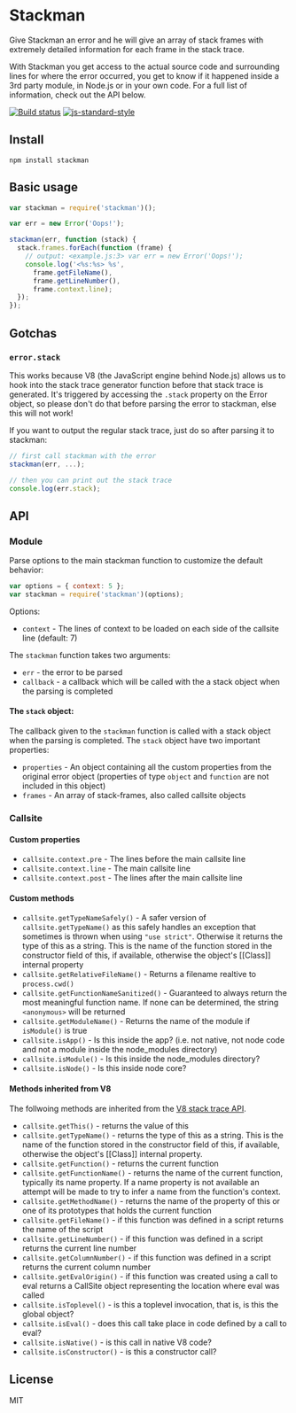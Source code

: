 # Stackman

Give Stackman an error and he will give an array of stack frames with
extremely detailed information for each frame in the stack trace.

With Stackman you get access to the actual source code and surrounding
lines for where the error occurred, you get to know if it happened
inside a 3rd party module, in Node.js or in your own code. For a full
list of information, check out the API below.

[![Build status](https://travis-ci.org/watson/stackman.svg?branch=master)](https://travis-ci.org/watson/stackman)
[![js-standard-style](https://img.shields.io/badge/code%20style-standard-brightgreen.svg?style=flat)](https://github.com/feross/standard)

## Install

```
npm install stackman
```

## Basic usage

```javascript
var stackman = require('stackman')();

var err = new Error('Oops!');

stackman(err, function (stack) {
  stack.frames.forEach(function (frame) {
    // output: <example.js:3> var err = new Error('Oops!');
    console.log('<%s:%s> %s',
      frame.getFileName(),
      frame.getLineNumber(),
      frame.context.line);
  });
});
```

## Gotchas

### `error.stack`

This works because V8 (the JavaScript engine behind Node.js) allows us
to hook into the stack trace generator function before that stack trace
is generated. It's triggered by accessing the `.stack` property on the
Error object, so please don't do that before parsing the error to
stackman, else this will not work!

If you want to output the regular stack trace, just do so after parsing
it to stackman:

```javascript
// first call stackman with the error
stackman(err, ...);

// then you can print out the stack trace
console.log(err.stack);
```

## API

### Module

Parse options to the main stackman function to customize the default
behavior:

```javascript
var options = { context: 5 };
var stackman = require('stackman')(options);
```

Options:

- `context` - The lines of context to be loaded on each side of the callsite line (default: 7)

The `stackman` function takes two arguments:

- `err` - the error to be parsed
- `callback` - a callback which will be called with the a stack object when the parsing is completed

#### The `stack` object:

The callback given to the `stackman` function is called with a stack
object when the parsing is completed. The `stack` object have two
important properties:

- `properties` - An object containing all the custom properties from the original error object (properties of type `object` and `function` are not included in this object)
- `frames` - An array of stack-frames, also called callsite objects

### Callsite

#### Custom properties

- `callsite.context.pre` - The lines before the main callsite line
- `callsite.context.line` - The main callsite line
- `callsite.context.post` - The lines after the main callsite line

#### Custom methods

- `callsite.getTypeNameSafely()` - A safer version of `callsite.getTypeName()` as this safely handles an exception that sometimes is thrown when using `"use strict"`. Otherwise it returns the type of this as a string. This is the name of the function stored in the constructor field of this, if available, otherwise the object's [[Class]] internal property
- `callsite.getRelativeFileName()` - Returns a filename realtive to `process.cwd()`
- `callsite.getFunctionNameSanitized()` - Guaranteed to always return the most meaningful function name. If none can be determined, the string `<anonymous>` will be returned
- `callsite.getModuleName()` - Returns the name of the module if `isModule()` is true
- `callsite.isApp()` - Is this inside the app? (i.e. not native, not node code and not a module inside the node_modules directory)
- `callsite.isModule()` - Is this inside the node_modules directory?
- `callsite.isNode()` - Is this inside node core?

#### Methods inherited from V8

The follwoing methods are inherited from the [V8 stack trace
API](https://code.google.com/p/v8-wiki/wiki/JavaScriptStackTraceApi).

- `callsite.getThis()` - returns the value of this
- `callsite.getTypeName()` - returns the type of this as a string. This is the name of the function stored in the constructor field of this, if available, otherwise the object's [[Class]] internal property.
- `callsite.getFunction()` - returns the current function
- `callsite.getFunctionName()` - returns the name of the current function, typically its name property. If a name property is not available an attempt will be made to try to infer a name from the function's context.
- `callsite.getMethodName()` - returns the name of the property of this or one of its prototypes that holds the current function
- `callsite.getFileName()` - if this function was defined in a script returns the name of the script
- `callsite.getLineNumber()` - if this function was defined in a script returns the current line number
- `callsite.getColumnNumber()` - if this function was defined in a script returns the current column number
- `callsite.getEvalOrigin()` - if this function was created using a call to eval returns a CallSite object representing the location where eval was called
- `callsite.isToplevel()` - is this a toplevel invocation, that is, is this the global object?
- `callsite.isEval()` - does this call take place in code defined by a call to eval?
- `callsite.isNative()` - is this call in native V8 code?
- `callsite.isConstructor()` - is this a constructor call?

## License

MIT
